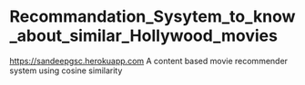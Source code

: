 # Recommandation_Sysytem_to_know_about_similar_Hollywood_movies
https://sandeepgsc.herokuapp.com
A content based movie recommender system using cosine similarity
